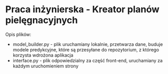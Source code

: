 # Praca inżynierska - Kreator planów pielęgnacyjnych

Opis plików:
  - model_builder.py - plik uruchamiany lokalnie, przetwarza dane, buduje modele predykcyjne, które są przesyłane do repozytorium, z którego korzysta wdrożona aplikacja
  - interface.py - plik odpowiedzialny za część front-end, uruchamiany za każdym uruchomieniem strony
